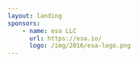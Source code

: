 ```yaml
---
layout: landing
sponsors:
    - name: esa LLC
      url: https://esa.io/
      logo: /img/2016/esa-logo.png
---
```

